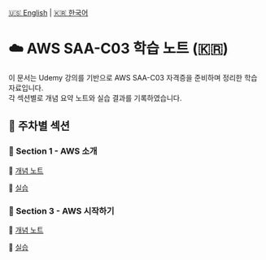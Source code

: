[🇺🇸 English](/README.md) | [🇰🇷 한국어](/ko/README.md)

# ☁️ AWS SAA-C03 학습 노트 (🇰🇷)

이 문서는 Udemy 강의를 기반으로 AWS SAA-C03 자격증을 준비하며 정리한 학습 자료입니다.  
각 섹션별로 개념 요약 노트와 실습 결과를 기록하였습니다.

## 📅 주차별 섹션
<div class="section-list">

  <div class="section-card">
    <h3>📘 Section 1 - AWS 소개</h3>
    <p>📝 <a href="section1/notes.md">개념 노트</a></p>
    <p>🧪 <a href="section1/labs.md">실습</a></p>
  </div>

  <div class="section-card">
    <h3>📘 Section 3 - AWS 시작하기</h3>
    <p>📝 <a href="section3/notes.md">개념 노트</a></p>
    <p>📝 <a href="section3/labs.md">실습</a></p>
  </div>

</div>

